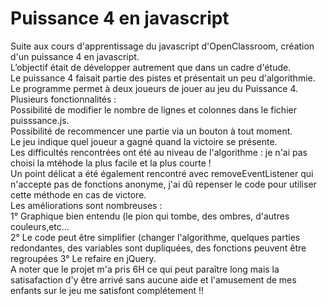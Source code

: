 # Puissance 4 en javascript
Suite aux cours d'apprentissage du javascript d'OpenClassroom, création d'un puissance 4 en javascript.    
L’objectif était de développer autrement que dans un cadre d'étude.  
Le puissance 4 faisait partie des pistes et présentait un peu d'algorithmie.   
Le programme permet à deux joueurs de jouer au jeu du Puissance 4.  
Plusieurs fonctionnalités :  
    Possibilité de modifier le nombre de lignes et colonnes dans le fichier puisssance.js.  
    Possibilité de recommencer une partie via un bouton à tout moment.  
    Le jeu indique quel joueur a gagné quand la victoire se présente.  
Les difficultés rencontrées ont été au niveau de l'algorithme : je n'ai pas choisi la mtéhode la plus facile et la plus courte !  
Un point délicat a été également rencontré avec removeEventListener qui n'accepte pas de fonctions anonyme, j'ai dû repenser le code pour utiliser cette méthode en cas de victore.  
Les améliorations sont nombreuses :  
    1° Graphique bien entendu (le pion qui tombe, des ombres, d'autres couleurs,etc...  
    2° Le code peut être simplifier (changer l'algorithme, quelques parties redondantes, des variables sont dupliquées, des fonctions peuvent être regroupées
    3° Le refaire en jQuery.  
A noter que le projet m'a pris 6H ce qui peut paraître long mais la satisafaction d'y être arrivé sans aucune aide et l'amusement de mes enfants sur le jeu me satisfont complétement !!  

